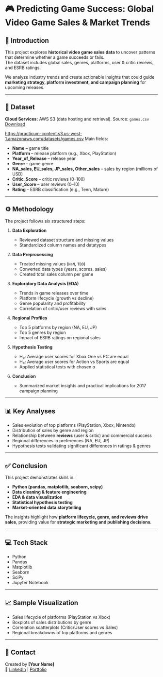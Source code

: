 # 🎮 Predicting Game Success: Global Video Game Sales & Market Trends

## 📌 Introduction
This project explores **historical video game sales data** to uncover patterns that determine whether a game succeeds or fails.  
The dataset includes global sales, genres, platforms, user & critic reviews, and ESRB ratings.  

We analyze industry trends and create actionable insights that could guide **marketing strategy, platform investment, and campaign planning** for upcoming releases.  

---

## 📂 Dataset
**Cloud Services:** AWS S3 (data hosting and retrieval).
Source: `games.csv`  [Download](https://practicum-content.s3.us-west-1.amazonaws.com/datasets/games.csv)

https://practicum-content.s3.us-west-1.amazonaws.com/datasets/games.csv
Main fields:
- **Name** – game title  
- **Platform** – release platform (e.g., Xbox, PlayStation)  
- **Year_of_Release** – release year  
- **Genre** – game genre  
- **NA_sales, EU_sales, JP_sales, Other_sales** – sales by region (millions of USD)  
- **Critic_Score** – critic reviews (0–100)  
- **User_Score** – user reviews (0–10)  
- **Rating** – ESRB classification (e.g., Teen, Mature)  

---

## ⚙️ Methodology
The project follows six structured steps:

1. **Data Exploration**  
   - Reviewed dataset structure and missing values  
   - Standardized column names and datatypes  

2. **Data Preprocessing**  
   - Treated missing values (`NaN`, `TBD`)  
   - Converted data types (years, scores, sales)  
   - Created total sales column per game  

3. **Exploratory Data Analysis (EDA)**  
   - Trends in game releases over time  
   - Platform lifecycle (growth vs decline)  
   - Genre popularity and profitability  
   - Correlation of critic/user reviews with sales  

4. **Regional Profiles**  
   - Top 5 platforms by region (NA, EU, JP)  
   - Top 5 genres by region  
   - Impact of ESRB ratings on regional sales  

5. **Hypothesis Testing**  
   - H₀: Average user scores for Xbox One vs PC are equal  
   - H₀: Average user scores for Action vs Sports are equal  
   - Applied statistical tests with chosen α  

6. **Conclusion**  
   - Summarized market insights and practical implications for 2017 campaign planning  

---

## 📊 Key Analyses
- Sales evolution of top platforms (PlayStation, Xbox, Nintendo)  
- Distribution of sales by genre and region  
- Relationship between **reviews** (user & critic) and commercial success  
- Regional differences in preferences (NA, EU, JP)  
- Hypothesis tests validating significant differences in ratings & genres  

---

## ✅ Conclusion
This project demonstrates skills in:  
- **Python (pandas, matplotlib, seaborn, scipy)**  
- **Data cleaning & feature engineering**  
- **EDA & data visualization**  
- **Statistical hypothesis testing**  
- **Market-oriented data storytelling**  

The insights highlight how **platform lifecycle, genre, and reviews drive sales**, providing value for **strategic marketing and publishing decisions**.  

---

## 💻 Tech Stack
- Python  
- Pandas  
- Matplotlib  
- Seaborn  
- SciPy  
- Jupyter Notebook  

---

## 📈 Sample Visualization
- Sales lifecycle of platforms (PlayStation vs Xbox)  
- Boxplots of sales distributions by genre  
- Correlation scatterplots (Critic/User scores vs Sales)  
- Regional breakdowns of top platforms and genres  

---

## 🤝 Contact
Created by **[Your Name]**  
🔗 [LinkedIn](https://linkedin.com/in/yourprofile) | [Portfolio](https://yourportfolio.com)
